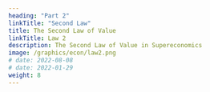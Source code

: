 ```yaml
---
heading: "Part 2"
linkTitle: "Second Law"
title: The Second Law of Value
linkTitle: Law 2
description: The Second Law of Value in Supereconomics
image: /graphics/econ/law2.png
# date: 2022-08-08
# date: 2022-01-29
weight: 8
---
```

